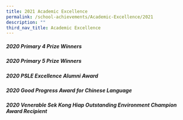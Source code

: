 ```yaml
---
title: 2021 Academic Excellence
permalink: /school-achievements/Academic-Excellence/2021
description: ""
third_nav_title: Academic Excellence
---
```

##### 2020 Primary 4 Prize Winners



##### 2020 Primary 5 Prize Winners


##### 2020 PSLE Excellence Alumni Award



##### 2020 Good Progress Award for Chinese Language




##### 2020 Venerable Sek Kong Hiap Outstanding Environment Champion Award Recipient

